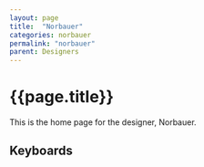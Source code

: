 ```yaml
---
layout: page
title:  "Norbauer"
categories: norbauer
permalink: "norbauer"
parent: Designers
---
```

# {{page.title}}

This is the home page for the designer, Norbauer.

## Keyboards
